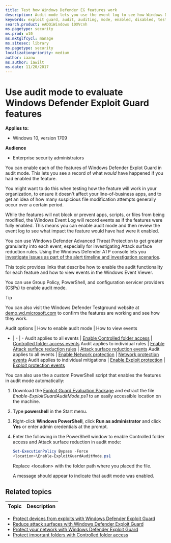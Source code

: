 ```yaml
---
title: Test how Windows Defender EG features work
description: Audit mode lets you use the event log to see how Windows Defender Exploit Guard would protect your devices if it were enabled
keywords: exploit guard, audit, auditing, mode, enabled, disabled, test, demo, evaluate, lab
search.product: eADQiWindows 10XVcnh
ms.pagetype: security
ms.prod: w10
ms.mktglfcycl: manage
ms.sitesec: library
ms.pagetype: security
localizationpriority: medium
author: iaanw
ms.author: iawilt
ms.date: 11/20/2017
---
```



# Use audit mode to evaluate Windows Defender Exploit Guard features

**Applies to:**

- Windows 10, version 1709



**Audience**

- Enterprise security administrators


You can enable each of the features of Windows Defender Explot Guard in audit mode. This lets you see a record of what *would* have happened if you had enabled the feature.

You might want to do this when testing how the feature will work in your organization, to ensure it doesn't affect your line-of-business apps, and to get an idea of how many suspicious file modification attempts generally occur over a certain period.

While the features will not block or prevent apps, scripts, or files from being modified, the Windows Event Log will record events as if the features were fully enabled. This means you can enable audit mode and then review the event log to see what impact the feature would have had were it enabled.

You can use Windows Defender Advanced Threat Protection to get greater granularity into each event, especially for investigating Attack surface reduction rules. Using the Windows Defender ATP console lets you [investigate issues as part of the alert timeline and investigation scenarios](../windows-defender-atp/investigate-alerts-windows-defender-advanced-threat-protection.md).

This topic provides links that describe how to enable the audit functionality for each feature and how to view events in the Windows Event Viewer. 

You can use Group Policy, PowerShell, and configuration servicer providers (CSPs) to enable audit mode.

>[!TIP]
>You can also visit the Windows Defender Testground website at [demo.wd.microsoft.com](https://demo.wd.microsoft.com?ocid=cx-wddocs-testground) to confirm the features are working and see how they work.



Audit options | How to enable audit mode | How to view events
- | - | -
Audit applies to all events | [Enable Controlled folder access](enable-controlled-folders-exploit-guard.md#enable-and-audit-controlled-folder-access) | [Controlled folder access events](controlled-folders-exploit-guard.md#review-controlled-folder-access-events-in-windows-event-viewer)
Audit applies to individual rules | [Enable Attack surface reduction rules](enable-attack-surface-reduction.md#enable-and-audit-attack-surface-reduction-rules) | [Attack surface reduction events](attack-surface-reduction-exploit-guard.md#review-attack-surface-reduction-events-in-windows-event-viewer)
Audit applies to all events | [Enable Network protection](enable-network-protection.md#enable-and-audit-network-protection) | [Network protection events](network-protection-exploit-guard.md#review-network-protection-events-in-windows-event-viewer)
Audit applies to individual mitigations | [Enable Exploit protection](enable-exploit-protection.md#enable-and-audit-exploit-protection) | [Exploit protection events](exploit-protection-exploit-guard.md#review-exploit-protection-events-in-windows-event-viewer)


You can also use the a custom PowerShell script that enables the features in audit mode automatically:

1. Download the [Exploit Guard Evaluation Package](https://aka.ms/mp7z2w) and extract the file *Enable-ExploitGuardAuditMode.ps1* to an easily accessible location on the machine.

1. Type **powershell** in the Start menu.

2. Right-click **Windows PowerShell**, click **Run as administrator** and click **Yes** or enter admin credentials at the prompt.

3. Enter the following in the PowerShell window to enable Controlled folder access and Attack surface reduction in audit mode:
    ```PowerShell
    Set-ExecutionPolicy Bypass -Force
    <location>\Enable-ExploitGuardAuditMode.ps1
   ```

      Replace \<location> with the folder path where you placed the file. 
      
      A message should appear to indicate that audit mode was enabled.


## Related topics

Topic | Description 
---|---
- [Protect devices from exploits with Windows Defender Exploit Guard](exploit-protection-exploit-guard.md)
- [Reduce attack surfaces with Windows Defender Exploit Guard](attack-surface-reduction-exploit-guard.md) 
- [Protect your network with Windows Defender Exploit Guard](network-protection-exploit-guard.md) 
- [Protect important folders with Controlled folder access](controlled-folders-exploit-guard.md)



